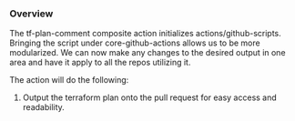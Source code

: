 ### Overview

The tf-plan-comment composite action initializes actions/github-scripts. Bringing the script under core-github-actions allows us to be more modularized. We can now make any changes to the desired output in one area and have it apply to all the repos utilizing it.

The action will do the following:

1. Output the terraform plan onto the pull request for easy access and readability.

